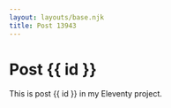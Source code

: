 ```yaml
---
layout: layouts/base.njk
title: Post 13943
---
```


# Post {{ id }}

This is post {{ id }} in my Eleventy project.
